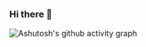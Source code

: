 ### Hi there 👋

![Ashutosh's github activity graph](https://github-readme-activity-graph.cyclic.app/graph?username=aleksandra-roguszewska&theme=minimal)
<!--
**aleksandra-roguszewska/aleksandra-roguszewska** is a ✨ _special_ ✨ repository because its `README.md` (this file) appears on your GitHub profile.

Here are some ideas to get you started:

- 🔭 I’m currently working on ...
- 🌱 I’m currently learning ...
- 👯 I’m looking to collaborate on ...
- 🤔 I’m looking for help with ...
- 💬 Ask me about ...
- 📫 How to reach me: ...
- 😄 Pronouns: ...
- ⚡ Fun fact: ...
-->
